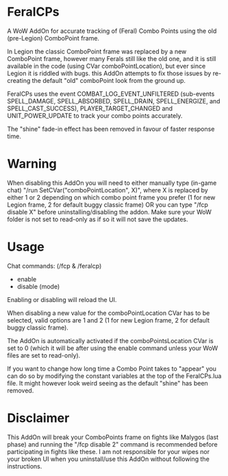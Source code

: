 # FeralCPs

A WoW AddOn for accurate tracking of (Feral) Combo Points using the old (pre-Legion) ComboPoint frame.

In Legion the classic ComboPoint frame was replaced by a new ComboPoint frame, however many Ferals still like the old one, and it is
still available in the code (using CVar comboPointLocation), but ever since Legion it is riddled with bugs. this
AddOn attempts to fix those issues by re-creating the default "old" comboPoint look from the ground up.

FeralCPs uses the event COMBAT_LOG_EVENT_UNFILTERED (sub-events SPELL_DAMAGE, SPELL_ABSORBED, SPELL_DRAIN, SPELL_ENERGIZE, and SPELL_CAST_SUCCESS), PLAYER_TARGET_CHANGED and UNIT_POWER_UPDATE
to track your combo points accurately.

The "shine" fade-in effect has been removed in favour of faster response time.

# Warning

When disabling this AddOn you will need to either manually type (in-game chat) "/run SetCVar("comboPointLocation", X)", where X is replaced by either 1 or 2 depending on which
combo point frame you prefer (1 for new Legion frame, 2 for default buggy classic frame) OR you can type "/fcp disable X" before uninstalling/disabling the addon. Make sure your WoW folder is not
set to read-only as if so it will not save the updates.
# Usage

Chat commands: (/fcp & /feralcp)
  - enable
  - disable (mode)
  
Enabling or disabling will reload the UI. 

When disabling a new value for the comboPointLocation CVar has to be selected, valid options are 1 and 2 (1 for new Legion frame, 2 for default buggy classic frame).

The AddOn is automatically activated if the comboPointsLocation CVar is set to 0 (which it will be after using the enable command unless your WoW files are set to read-only).

If you want to change how long time a Combo Point takes to "appear" you can do so by modifying the constant variables at the top of the FeralCPs.lua file.
It might however look weird seeing as the default "shine" has been removed.

# Disclaimer

This AddOn will break your ComboPoints frame on fights like Malygos (last phase) and running the "/fcp disable 2" command is recommended before participating in fights
like these. I am not responsible for your wipes nor your broken UI when you uninstall/use this AddOn without following the instructions.

